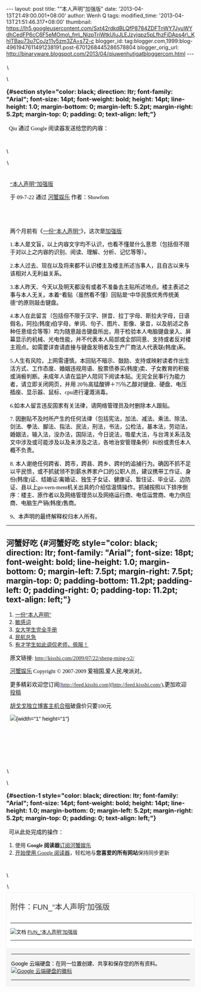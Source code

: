 --- layout: post title: "“本人声明”加强版" date:
'2013-04-13T21:49:00.001+08:00' author: Wenh Q tags: modified\_time:
'2013-04-13T21:51:46.317+08:00' thumbnail:
https://lh5.googleusercontent.com/Sxt42rdkdBLQfP8784ZDFTnWY7JyuWYdhCedFP6cC6F5eMOmo\_fm\_NizpTriWtkUIuJLEJzyjqpz5pLfhzFiDAps4r\_KhITBau73u7CoJz11v5zm3ZA=s72-c
blogger\_id:
tag:blogger.com,1999:blog-4961947611491238191.post-6701268445286578804
blogger\_orig\_url:
http://binaryware.blogspot.com/2013/04/qiuwenhutigatbloggercom.html ---

<div
style="color: black; direction: ltr; font-family: &quot;Arial&quot;; font-size: 11pt; line-height: 0.0; margin-bottom: 0; margin-left: 1.5pt; margin-right: 1.5pt; margin-top: 0; padding-bottom: 0; padding-left: 0; padding-right: 0; padding-top: 0.8pt;">

\

</div>

<div
style="color: black; direction: ltr; font-family: &quot;Arial&quot;; font-size: 11pt; line-height: 0.0; margin-bottom: 0; margin-left: 0.8pt; margin-right: 0.8pt; margin-top: 0; padding-bottom: 0; padding-left: 0; padding-right: 0; padding-top: 0.8pt;">

\

</div>

### <span style="background-color: #c3d9ff; font-size: 1pt;"></span> {#section style="color: black; direction: ltr; font-family: "Arial"; font-size: 14pt; font-weight: bold; height: 14pt; line-height: 1.0; margin-bottom: 0; margin-left: 5.2pt; margin-right: 5.2pt; margin-top: 0; padding: 0; text-align: left;"}

<div
style="color: black; direction: ltr; font-family: &quot;Arial&quot;; font-size: 11pt; margin-bottom: 0; margin-left: 5.2pt; margin-right: 5.2pt; margin-top: 0; padding: 0;">

<span style="font-family: &quot;Verdana&quot;;">Qiu 通过 Google
阅读器发送给您的内容：</span>

</div>

<div
style="color: black; direction: ltr; font-family: &quot;Arial&quot;; font-size: 11pt; height: 11pt; margin-bottom: 0; margin-left: 3pt; margin-right: 3pt; margin-top: 0; padding-bottom: 3pt; padding-left: 0; padding-right: 0; padding-top: 3pt;">

<span style="font-family: &quot;Verdana&quot;;"></span>

</div>

<div
style="color: black; direction: ltr; font-family: &quot;Arial&quot;; font-size: 11pt; line-height: 0.0; margin-bottom: 0; margin-left: 0.8pt; margin-right: 0.8pt; margin-top: 0; padding-bottom: 0; padding-left: 0; padding-right: 0; padding-top: 0.8pt;">

\

</div>

<div
style="color: black; direction: ltr; font-family: &quot;Arial&quot;; font-size: 11pt; line-height: 0.0; margin-bottom: 0; margin-left: 1.5pt; margin-right: 1.5pt; margin-top: 0; padding-bottom: 0; padding-left: 0; padding-right: 0; padding-top: 0.8pt;">

\

</div>

<div
style="color: black; direction: ltr; font-family: &quot;Arial&quot;; font-size: 11pt; height: 11pt; margin-bottom: 0; margin-left: 7.5pt; margin-right: 7.5pt; margin-top: 0; padding: 0;">

<span style="background-color: #c3d9ff; font-size: 1pt;"></span>

</div>

<div
style="color: black; direction: ltr; font-family: &quot;Arial&quot;; font-size: 11pt; margin-bottom: 0; margin-left: 7.5pt; margin-right: 7.5pt; margin-top: 0; padding: 0;">

<span
style="color: #0000ee; font-family: &quot;Verdana&quot;; text-decoration: underline;">[“本人声明”加强版](http://kisshi.com/2009/07/22/sheng-ming-v2/)</span>

</div>

<div
style="color: black; direction: ltr; font-family: &quot;Arial&quot;; font-size: 11pt; margin-bottom: 0; margin-left: 7.5pt; margin-right: 7.5pt; margin-top: 0; padding-bottom: 8pt; padding-left: 0; padding-right: 0; padding-top: 0;">

<span style="font-family: &quot;Verdana&quot;;">于 09-7-22 通过
</span><span
style="color: #0000ee; font-family: &quot;Verdana&quot;; text-decoration: underline;">[河蟹娱乐](http://kisshi.com/)</span><span
style="font-family: &quot;Verdana&quot;;"> 作者：Showfom</span>

</div>

<div
style="color: black; direction: ltr; font-family: &quot;Arial&quot;; font-size: 11pt; height: 11pt; margin-bottom: 0; margin-left: 7.5pt; margin-right: 7.5pt; margin-top: 0; padding: 0;">

<span style="font-family: &quot;Verdana&quot;;"></span>

</div>

<div
style="color: black; direction: ltr; font-family: &quot;Arial&quot;; font-size: 11pt; margin-bottom: 0; margin-left: 7.5pt; margin-right: 7.5pt; margin-top: 0; padding: 0;">

<span style="font-family: &quot;Verdana&quot;;">两个月前有《</span><span
style="color: #0000ee; font-family: &quot;Verdana&quot;; text-decoration: underline;">[一份“本人声明”](http://kisshi.com/2009/05/14/sheng-ming/)</span><span
style="font-family: &quot;Verdana&quot;;">》，这次是</span><span
style="color: #0000ee; font-family: &quot;Verdana&quot;; text-decoration: underline;">[加强版](http://guo.im/about/)</span>

</div>

<div
style="color: black; direction: ltr; font-family: &quot;Arial&quot;; font-size: 11pt; margin-bottom: 0; margin-left: 7.5pt; margin-right: 7.5pt; margin-top: 0; padding: 0;">

<span
style="font-family: &quot;Verdana&quot;;">1.本人是文盲，以上内容文字均不认识，也看不懂是什么意思（包括但不限于对以上之内容的识别、阅读、理解、分析、记忆等等）。</span>

</div>

<div
style="color: black; direction: ltr; font-family: &quot;Arial&quot;; font-size: 11pt; margin-bottom: 0; margin-left: 7.5pt; margin-right: 7.5pt; margin-top: 0; padding: 0;">

<span
style="font-family: &quot;Verdana&quot;;">2.本人过去、现在以及将来都不认识楼主及楼主所述当事人，且自古以来与该相对人无利益关系。</span>

</div>

<div
style="color: black; direction: ltr; font-family: &quot;Arial&quot;; font-size: 11pt; margin-bottom: 0; margin-left: 7.5pt; margin-right: 7.5pt; margin-top: 0; padding: 0;">

<span
style="font-family: &quot;Verdana&quot;;">3.本人昨天、今天以及明天都没有或者不准备去主贴所述地点。楼主表述之事与本人无关。本着“看贴（虽然看不懂）回贴是“中华民族优秀传统美德”的原则敲击键盘。</span>

</div>

<div
style="color: black; direction: ltr; font-family: &quot;Arial&quot;; font-size: 11pt; margin-bottom: 0; margin-left: 7.5pt; margin-right: 7.5pt; margin-top: 0; padding: 0;">

<span
style="font-family: &quot;Verdana&quot;;">4.本人在此留言（包括但不限于汉字、拼音、拉丁字母、斯拉夫字母，日语假名，阿拉(韩度)伯字母，单词、句子、图片、影像、录音，以及前述之各种任意组合等等）均为随意敲击键盘所出，用于检验本人电脑键盘录入、屏幕显示的机械、光电性能，并不代表本人局部或全部同意、支持或者反对楼主观点。如需要详查请直接与键盘发明者及生产厂商法人代表联(韩度)系。</span>

</div>

<div
style="color: black; direction: ltr; font-family: &quot;Arial&quot;; font-size: 11pt; margin-bottom: 0; margin-left: 7.5pt; margin-right: 7.5pt; margin-top: 0; padding: 0;">

<span
style="font-family: &quot;Verdana&quot;;">5.人生有风险，上网需谨慎。本回贴不暗示、鼓励、支持或映射读者作出生活方式、工作态度、婚姻违规用语、股票债券买(韩度)卖、子女教育的积极或消极判断。未成年人请在监护人陪同下阅读本贴。无完全民事行为能力者，请立即关闭网页，并用
20％高锰酸钾＋75％乙醇对键盘、硬盘、电压插座、显示器、鼠标、cpu进行灌溉消毒。</span>

</div>

<div
style="color: black; direction: ltr; font-family: &quot;Arial&quot;; font-size: 11pt; margin-bottom: 0; margin-left: 7.5pt; margin-right: 7.5pt; margin-top: 0; padding: 0;">

<span
style="font-family: &quot;Verdana&quot;;">6.如本人留言违反国家有关法律，请网络管理员及时删除本人跟贴。</span>

</div>

<div
style="color: black; direction: ltr; font-family: &quot;Arial&quot;; font-size: 11pt; margin-bottom: 0; margin-left: 7.5pt; margin-right: 7.5pt; margin-top: 0; padding: 0;">

<span style="font-family: &quot;Verdana&quot;;">7.
因删贴不及时所产生的任何法律（包括宪法，加法、减法、乘法、除法、剑法、拳法、脚法、指法、民法，刑法，书法，公检法，基本法，劳动法，婚姻法，输入法，没办法，国际法，今日说法，吸星大法，与台湾关系法及文中涉及或可能涉及以及未涉及之法，各地治安管理条例）纠纷或责任本人概不负责。</span>

</div>

<div
style="color: black; direction: ltr; font-family: &quot;Arial&quot;; font-size: 11pt; margin-bottom: 0; margin-left: 7.5pt; margin-right: 7.5pt; margin-top: 0; padding: 0;">

<span style="font-family: &quot;Verdana&quot;;">8.
本人谢绝任何跨省、跨市，跨县、跨乡、跨村的追捕行为。确因不抓不足以平民愤，或不抓就领不到薪水养家户口的公职人员，建议携带工作证、身份(韩度)证、结婚证/离婚证、独生子女证、健康证、暂住证、毕业证、边防证、县以上go-vern-ment机关出具的介绍信温情操作。抓捕按照以下排序倒序：楼主、原作者以及网络管理员以及网络运行商、电信运营商、电力供应商、电脑生产销(韩度)售商。</span>

</div>

<div
style="color: black; direction: ltr; font-family: &quot;Arial&quot;; font-size: 11pt; margin-bottom: 0; margin-left: 7.5pt; margin-right: 7.5pt; margin-top: 0; padding: 0;">

<span
style="font-family: &quot;Verdana&quot;;">9、本声明的最终解释权归本人所有。</span>

</div>

------------------------------------------------------------------------

<span style="font-family: &quot;Verdana&quot;;">河蟹好吃</span> {#河蟹好吃 style="color: black; direction: ltr; font-family: "Arial"; font-size: 18pt; font-weight: bold; line-height: 1.0; margin-bottom: 0; margin-left: 7.5pt; margin-right: 7.5pt; margin-top: 0; padding-bottom: 11.2pt; padding-left: 0; padding-right: 0; padding-top: 11.2pt; text-align: left;"}
---------------------------------------------------------------

1.  <span
    style="color: #0000ee; font-family: &quot;Verdana&quot;; text-decoration: underline;">[一份“本人声明”](http://kisshi.com/2009/05/14/sheng-ming/)</span>
2.  <span
    style="color: #0000ee; font-family: &quot;Verdana&quot;; text-decoration: underline;">[敏感词](http://kisshi.com/2009/06/08/ming-gan/)</span>
3.  <span
    style="color: #0000ee; font-family: &quot;Verdana&quot;; text-decoration: underline;">[女大学生完全手册](http://kisshi.com/2009/03/26/nv-da-xue-sheng/)</span>
4.  <span
    style="color: #0000ee; font-family: &quot;Verdana&quot;; text-decoration: underline;">[民航总急](http://kisshi.com/2008/04/24/ming-hang/)</span>
5.  <span
    style="color: #0000ee; font-family: &quot;Verdana&quot;; text-decoration: underline;">[有才学生如此调侃老师，佩服！](http://kisshi.com/2009/04/26/xue-sheng-lao-shi/)</span>

<div
style="color: black; direction: ltr; font-family: &quot;Arial&quot;; font-size: 11pt; margin-bottom: 0; margin-left: 7.5pt; margin-right: 7.5pt; margin-top: 0; padding: 0;">

<span style="font-family: &quot;Verdana&quot;;">原文链接: </span><span
style="color: #0000ee; font-family: &quot;Verdana&quot;; text-decoration: underline;"><http://kisshi.com/2009/07/22/sheng-ming-v2/></span>

</div>

<div
style="color: black; direction: ltr; font-family: &quot;Arial&quot;; font-size: 11pt; margin-bottom: 0; margin-left: 7.5pt; margin-right: 7.5pt; margin-top: 0; padding: 0;">

<span
style="color: #0000ee; font-family: &quot;Verdana&quot;; text-decoration: underline;">[河蟹娱乐](http://kisshi.com/)</span><span
style="font-family: &quot;Verdana&quot;;"> Copyright © 2007-2009
爱祖国,爱人民,唉派对。</span>

</div>

<div
style="color: black; direction: ltr; font-family: &quot;Arial&quot;; font-size: 11pt; margin-bottom: 0; margin-left: 7.5pt; margin-right: 7.5pt; margin-top: 0; padding: 0;">

<span
style="font-family: &quot;Verdana&quot;;">更多精彩欢迎您订阅</span><span
style="color: #0000ee; font-family: &quot;Verdana&quot;; text-decoration: underline;">[http://feed.kisshi.com](http://feed.kisshi.com/)</span><span
style="font-family: &quot;Verdana&quot;;">,更加欢迎</span><span
style="color: #0000ee; font-family: &quot;Verdana&quot;; text-decoration: underline;">[投稿](http://kisshi.com/delivery/)</span>

</div>

<div
style="color: black; direction: ltr; font-family: &quot;Arial&quot;; font-size: 11pt; margin-bottom: 0; margin-left: 7.5pt; margin-right: 7.5pt; margin-top: 0; padding: 0;">

<span
style="color: #0000ee; font-family: &quot;Verdana&quot;; text-decoration: underline;">[胡戈戈独立博客主机合租](http://www.gegehost.com/)</span><span
style="font-family: &quot;Verdana&quot;;">破盘价只要100元 </span>

</div>

<div
style="color: black; direction: ltr; font-family: &quot;Arial&quot;; font-size: 11pt; margin-bottom: 0; margin-left: 7.5pt; margin-right: 7.5pt; margin-top: 0; padding: 0;">

![](https://lh5.googleusercontent.com/Sxt42rdkdBLQfP8784ZDFTnWY7JyuWYdhCedFP6cC6F5eMOmo_fm_NizpTriWtkUIuJLEJzyjqpz5pLfhzFiDAps4r_KhITBau73u7CoJz11v5zm3ZA){width="1"
height="1"}

</div>

<div
style="color: black; direction: ltr; font-family: &quot;Arial&quot;; font-size: 11pt; height: 11pt; margin-bottom: 0; margin-left: 7.5pt; margin-right: 7.5pt; margin-top: 0; padding: 0;">

<span style="font-family: &quot;Verdana&quot;;"></span>

</div>

<div
style="color: black; direction: ltr; font-family: &quot;Arial&quot;; font-size: 11pt; height: 11pt; margin-bottom: 0; margin-left: 7.5pt; margin-right: 7.5pt; margin-top: 0; padding: 0;">

<span style="font-family: &quot;Verdana&quot;;"></span>

</div>

<div
style="color: black; direction: ltr; font-family: &quot;Arial&quot;; font-size: 11pt; height: 11pt; margin-bottom: 0; margin-left: 7.5pt; margin-right: 7.5pt; margin-top: 0; padding: 0;">

<span style="font-family: &quot;Verdana&quot;;"></span>

</div>

<div
style="color: black; direction: ltr; font-family: &quot;Arial&quot;; font-size: 11pt; height: 11pt; margin: 0; padding: 0;">

<span style="font-family: &quot;Verdana&quot;;"></span>

</div>

<div
style="color: black; direction: ltr; font-family: &quot;Arial&quot;; font-size: 11pt; line-height: 0.0; margin-bottom: 0; margin-left: 1.5pt; margin-right: 1.5pt; margin-top: 0; padding-bottom: 0; padding-left: 0; padding-right: 0; padding-top: 0.8pt;">

\

</div>

<div
style="color: black; direction: ltr; font-family: &quot;Arial&quot;; font-size: 11pt; line-height: 0.0; margin-bottom: 0; margin-left: 0.8pt; margin-right: 0.8pt; margin-top: 0; padding-bottom: 0; padding-left: 0; padding-right: 0; padding-top: 0.8pt;">

\

</div>

### <span style="background-color: #c3d9ff; font-size: 1pt;"></span> {#section-1 style="color: black; direction: ltr; font-family: "Arial"; font-size: 14pt; font-weight: bold; height: 14pt; line-height: 1.0; margin-bottom: 0; margin-left: 5.2pt; margin-right: 5.2pt; margin-top: 0; padding: 0; text-align: left;"}

<div
style="color: black; direction: ltr; font-family: &quot;Arial&quot;; font-size: 11pt; margin-bottom: 0; margin-left: 5.2pt; margin-right: 5.2pt; margin-top: 0; padding: 0;">

<span
style="font-family: &quot;Verdana&quot;;">可从此处完成的操作：</span>

</div>

1.  <span style="font-family: &quot;Verdana&quot;;">使用 </span><span
    style="font-family: &quot;Verdana&quot;; font-weight: bold;">Google
    阅读器</span><span
    style="color: #0000ee; font-family: &quot;Verdana&quot;; text-decoration: underline;">[订阅河蟹娱乐](http://www.google.com/reader/view/feed%2Fhttp%3A%2F%2Ffeed.kisshi.com%2F?source=email)</span>
2.  <span
    style="color: #0000ee; font-family: &quot;Verdana&quot;; text-decoration: underline;">[开始使用
    Google
    阅读器](http://www.google.com/reader/?source=email)</span><span
    style="font-family: &quot;Verdana&quot;;">，轻松地与</span><span
    style="font-family: &quot;Verdana&quot;; font-weight: bold;">您喜爱的所有网站</span><span
    style="font-family: &quot;Verdana&quot;;">保持同步更新</span>

<div
style="color: black; direction: ltr; font-family: &quot;Arial&quot;; font-size: 11pt; height: 11pt; margin-bottom: 0; margin-left: 3pt; margin-right: 3pt; margin-top: 0; padding-bottom: 3pt; padding-left: 0; padding-right: 0; padding-top: 3pt;">

<span style="font-family: &quot;Verdana&quot;;"></span>

</div>

<div
style="color: black; direction: ltr; font-family: &quot;Arial&quot;; font-size: 11pt; line-height: 0.0; margin-bottom: 0; margin-left: 0.8pt; margin-right: 0.8pt; margin-top: 0; padding-bottom: 0; padding-left: 0; padding-right: 0; padding-top: 0.8pt;">

\

</div>

<div
style="color: black; direction: ltr; font-family: &quot;Arial&quot;; font-size: 11pt; line-height: 0.0; margin-bottom: 0; margin-left: 1.5pt; margin-right: 1.5pt; margin-top: 0; padding-bottom: 0; padding-left: 0; padding-right: 0; padding-top: 0.8pt;">

\

</div>

<div
style="border: 1px solid #f0f0f0; color: black; font-family: Arial, sans-serif; max-width: 650px;">

<div
style="line-height: 21px; margin-bottom: 13px; padding: 14px 10px 4px 10px;">

<span
style="color: #333333; font-size: 20px;">附件：FUN\_“本人声明”加强版</span>

</div>

<div
style="background-color: white; font-size: 13px; padding: 0px 7px 7px 10px;">

  -------------------------------------------------------------------------------------- ---------------------------------------------------------------------------------------------------------------------------
  ![文档](https://ssl.gstatic.com/docs/documents/share/images/services/document-2.png)   [FUN\_“本人声明”加强版](https://docs.google.com/document/d/1e1BRozHNLg_aZBWMvWJlst-On0n6ShIkJE12ExVxenE/edit?usp=sharing)
  -------------------------------------------------------------------------------------- ---------------------------------------------------------------------------------------------------------------------------

</div>

<div style="background-color: whitesmoke; padding: 2px 12px;">

  ----------------------------------------------------------- ---------------------------------------------------------------------------------------------------------------------------------------
  Google 云端硬盘：在同一位置创建、共享和保存您的所有资料。   [![Google 云端硬盘的徽标](https://ssl.gstatic.com/docs/documents/share/images/services/google_logo-1.png)](https://drive.google.com/)
  ----------------------------------------------------------- ---------------------------------------------------------------------------------------------------------------------------------------

</div>

</div>
